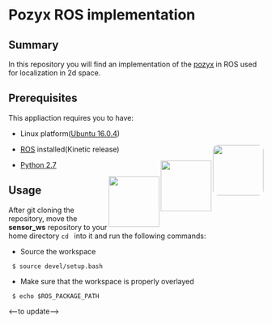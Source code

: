 # Pozyx ROS implementation #

## Summary ##

In this repository you will find an implementation  of the [pozyx](https://www.pozyx.io/) in ROS used for localization in 2d space.

## Prerequisites ##
This appliaction requires you to have:

* Linux platform([Ubuntu 16.0.4](http://releases.ubuntu.com/16.04/)) 

<img src="/img/ubuntu16_04.jpg" align="right" style="border-radius: 10px;" width="100">

* [ROS](http://wiki.ros.org/kinetic/Installation) installed(Kinetic release)

<img src="/img/ros.png" align="right"  width="100"> 

* [Python 2.7](https://www.python.org/download/releases/2.7/)

<img src="/img/python.png" align="right" width="100"> 


## Usage ##

After git cloning the repository, move the __sensor_ws__ repository to your home directory ```cd ``` into it and run the following commands: 

* Source the workspace

``` $ source devel/setup.bash```

* Make sure that the workspace is properly overlayed

``` $ echo $ROS_PACKAGE_PATH```


<--to update-->

